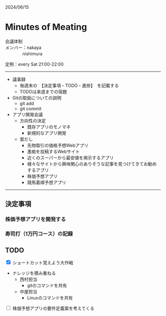 2024/06/15 
# Minutes of Meating
会議体制   
メンバー：nakaya   
　　　　nishimura   

定例：every Sat 21:00-22:00

---
* 議事録 
  * 毎週末の　【決定事項・TODO・進捗】　を記載する
  * TODOは来週までの宿題
* Gitの取扱についての説明   
  * git add   
  * git commit   
* アプリ開発会議
  * 方向性の決定
    * 既存アプリのモノマネ
    * 新規的なアプリ開発
  * 案だし
    * 先物取引の価格予想Webアプリ
    * 愚痴を投稿するWebサイト
    * 近くのスーパーから最安値を掲示するアプリ
    * 様々なサイトから興味関心のありそうな記事を見つけてきてお勧めするアプリ
    * 株価予想アプリ
    * 競馬着順予想アプリ
---

## 決定事項
### 株価予想アプリを開発する
### 寿司打（1万円コース）の記録

## TODO   

<div>
    <input type="checkbox" id="scales" name="scales" checked />
    <label for="scales">ショートカット覚えよう大作戦</label>
</div>

- ナレッジを積み重ねる
  - 西村担当
    - gitのコマンドを共有 
  - 中屋担当
    - Linuxのコマンドを共有

<div>
    <input type="checkbox" id="horns" name="horns" />
    <label for="horns">株価予想アプリの要件定義案を考えてくる</label>
</div>

